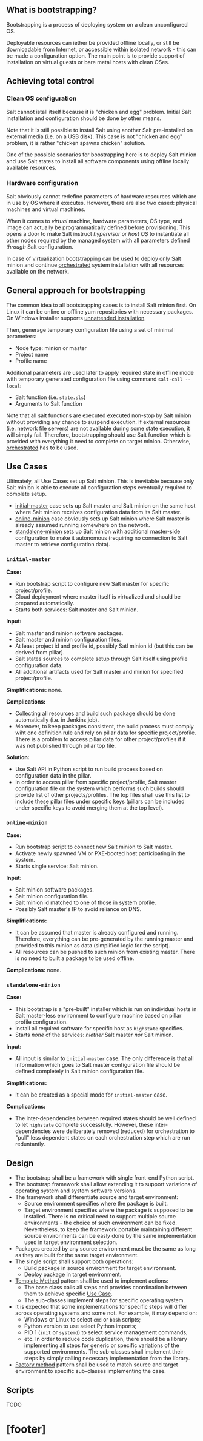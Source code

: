 
## What is bootstrapping? ##

Bootstrapping is a process of deploying system on a clean unconfigured OS.

Deployable resources can iether be provided offline locally, or still be
downloadable from Internet, or accessible within isolated network -
this can be made a configuration option. The main point is to provide
support of installation on virtual guests or bare metal hosts with clean OSes.

## Achieving total control ##

### Clean OS configuration ###

Salt cannot istall itself because it is "chicken and egg" problem.
Initial Salt installation and configuration should be done by other means.

Note that it is still possible to install Salt using another Salt
pre-installed on external media (i.e. on a USB disk). This case is
not "chicken and egg" problem, it is rather "chicken spawns chicken" solution.

One of the possible scenarios for boostrapping here is to deploy Salt minion
and use Salt states to install all software components using offline locally
available resources.

### Hardware configuration ###

Salt obviously cannot redefine parameters of hardware resources which are
in use by OS where it executes. However, there are also two cased:
physical machines and virtual machines.

When it comes to _virtual_ machine, hardware parameters, OS type, and image
can actually be programmatically defined before provisioning. This opens
a door to make Salt instruct _hypervisor_ or _host OS_ to instantiate all
other nodes required by the managed system with all parameters defined
_through_ Salt configuration.

In case of virtualization bootstrapping can be used to deploy only Salt minion
and continue [orchestrated](orchestration.md) system installation with
all resources available on the network.

## General approach for bootstrapping ##

The common idea to all bootstrapping cases is to install Salt minion first.
On Linux it can be online or offline yum repositories with necessary packages.
On Windows installer supports [unnattended installation](https://github.com/saltstack/salt-windows-msi/blob/master/README.md).

Then, generage temporary configuration file using a set of minimal parameters:
* Node type: minion or master
* Project name
* Profile name

Additional parameters are used later to apply required state in offline mode
with temporary generated configuration file using command `salt-call --local`:
* Salt function (i.e. `state.sls`)
* Arguments to Salt function

Note that all salt functions are executed executed non-stop by Salt minion
without providing any chance to suspend execution. If external resources
(i.e. network file servers) are not available during some state execution,
it will simply fail. Therefore, bootstrapping should use Salt function
which is provided with everything it need to complete on target minion.
Otherwise, [orchestrated](orchestration.md) has to be used.

## Use Cases ##

Ultimately, all Use Cases set up Salt minion. This is inevitable because
only Salt minion is able to execute all configuration steps eventually
required to complete setup.
* [initial-master][11] case sets up Salt master and Salt minion on the same
  host where Salt minion receives configuration data from its Salt master.
* [online-minion][12] case obviously sets up Salt minion where Salt master
  is already assumed running somewhere on the network.
* [standalone-minion][13] sets up Salt minion with additional master-side
  configuration to make it autonomous (requiring no connection to Salt master
  to retrieve configuration data).

### `initial-master` ###

**Case:**
* Run bootstrap script to configure new Salt master for specific
  project/profile.
* Cloud deployment where master itself is virtualized and
  should be prepared automatically.
* Starts both services: Salt master and Salt minion.

**Input:**
* Salt master and minion software packages.
* Salt master and minion configuration files.
* At least project id and profile id, possibly Satl minion id (but this
  can be derived from pillar).
* Salt states sources to complete setup through Salt itself using
  profile configuration data.
* All additional artifacts used for Salt master and minion for
  specified project/profile.

**Simplifications:** none.

**Complications:**
* Collecting all resources and build such package should be done
  automatically (i.e. in Jenkins job).
* Moreover, to keep packages consistent, the build process must comply
  wiht one definition rule and rely on pillar data for specific
  project/profile. There is a problem to access pillar data for other
  project/profiles if it was not published through pillar top file.

**Solution:**
* Use Salt API in Python script to run build process based on
  configuration data in the pillar.
* In order to access pillar from specific project/profile,
  Salt master configuration file on the system which performs
  such builds should provide list of other projects/profiles.
  The top files shall use this list to include these pillar files
  under specific keys (pillars can be included under specific keys
  to avoid merging them at the top level).

### `online-minion` ###

**Case:**
* Run bootstrap script to connect new Salt minion to Salt master.
* Activate newly spawned VM or PXE-booted host participating in the system.
* Starts single service: Salt minion.

**Input:**
* Salt minion software packages.
* Salt minion configuration file.
* Salt minion id matched to one of those in system profile.
* Possibly Salt master's IP to avoid reliance on DNS.

**Simplifications:**
* It can be assumed that master is already configured and running.
  Therefore, everything can be pre-generated by the running master
  and provided to this minion as data (simplified logic for the script).
* All resources can be pushed to such minion from existing master.
  There is no need to built a package to be used offline.

**Complications:** none.

### `standalone-minion` ###

**Case:**
* This bootstrap is a "pre-built" installer which is run on individual
  hosts in Salt master-less environment to configure machine based on
  pillar profile configuration.
* Install all required software for specific host as `highstate` specifies.
* Starts _none_ of the services: _niether_ Salt master _nor_ Salt minion.

**Input:**
* All input is similar to `initial-master` case.
  The only difference is that all information which goes to Salt master
  configuration file should be defined completely in Salt minion
  configuration file.

**Simplifications:**
* It can be created as a special mode for `initial-master` case.

**Complications:**
* The inter-dependencies between required states should be well defined
  to let `highstate` complete successfully. However, these inter-dependencies
  were deliberately removed (reduced) for orchestration to "pull" less
  dependent states on each orchestration step which are run reduntantly.

## Design ##

* The bootstrap shall be a framework with single front-end Python script.
* The bootstrap framework shall allow extending it to support variations
  of operating system and system software versions.
* The framework shall differentiate source and target environment:
  * Source environment specifies where the package is built.
  * Target environment specifies where the package is supposed
    to be installed.
  There is no critical need to support multiple source environments -
  the choice of such environment can be fixed. Nevertheless, to keep
  the framework portable maintaining different source environments can be
  easly done by the same implementation used in target environment selection.
* Packages created by any source environment must be the same as long as
  they are built for the same target environment.
* The single script shall support both operations:
  * Build package in source environment for target environment.
  * Deploy package in target environment.
* [Template Method][1] pattern shall be used to implement actions:
  * The base class calls all steps and provides coordination between them to
    achieve specific [Use Case][10].
  * The sub-classes implement steps for specific operating system.
* It is expected that some implementations for specific steps will differ
  across operating systems and some not. For example, it may depend on:
  * Windows or Linux to select `cmd` or `bash` scripts;
  * Python version to use select Python imports;
  * PID 1 (`init` or `systemd`) to select service management commands;
  * etc.
  In order to reduce code duplication, there should be a library implementing
  all steps for generic or specific variations of the supported environments.
  The sub-classes shall implement their steps by simply calling necessary
  implementation from the library.
* [Factory method][2] pattern shall be used to match source and target
  environment to specific sub-classes implementing the case.

## Scripts ##

TODO

# [footer] #

[1]: https://en.wikipedia.org/wiki/Template_method_pattern
[2]: https://en.wikipedia.org/wiki/Factory_method_pattern
[10]: #use-cases
[11]: #initial-master
[12]: #online-minion
[13]: #standalone-minion


